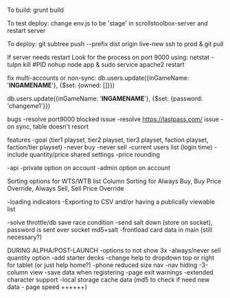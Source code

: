 To build:
grunt build

To test deploy:
change env.js to be 'stage' in scrollstoolbox-server and restart server

To deploy:
git subtree push --prefix dist origin live-new
ssh to prod & git pull

If server needs restart
Look for the process on port 9000 using: netstat -tulpn
kill #PID
nohup node app &
sudo service apache2 restart

fix multi-accounts or non-sync:
db.users.update({inGameName: '******INGAMENAME******'}, {$set: {owned: []}})

db.users.update({inGameName: '******INGAMENAME******'}, {$set: {password: 'changeme1'}})


bugs
-resolve port9000 blocked issue
-resolve https://lastpass.com/ issue
-on sync, table doesn't resort


 features
-goal (tier1 playset, tier2 playset, tier3 playset, faction playset, faction/tier playset)
-never buy
-never sell
-current users list (login time)
-include quantity/price shared settings
-price rounding

-api
-private option on account
-admin option on account


Sorting options for WTS/WTB list
Column Sorting for Always Buy, Buy Price Override, Always Sell, Sell Price Override



-loading indicators
-Exporting to CSV and/or having a publically viewable list

-solve throttle/db save race condition
-send salt down (store on socket), password is sent over socket md5+salt
-frontload card data in main (still necessary?)

DURING ALPHA/POST-LAUNCH
-options to not show 3x
-always/never sell quantity option
-add starter decks
-change help to dropdown top or right for tablet (or just help home?)
-phone reduced size nav
-nav hiding
-3-column view
-save data when registering
-page exit warnings
-extended character support
-local storage cache data (md5 to check if need new data - page speed ++++++)